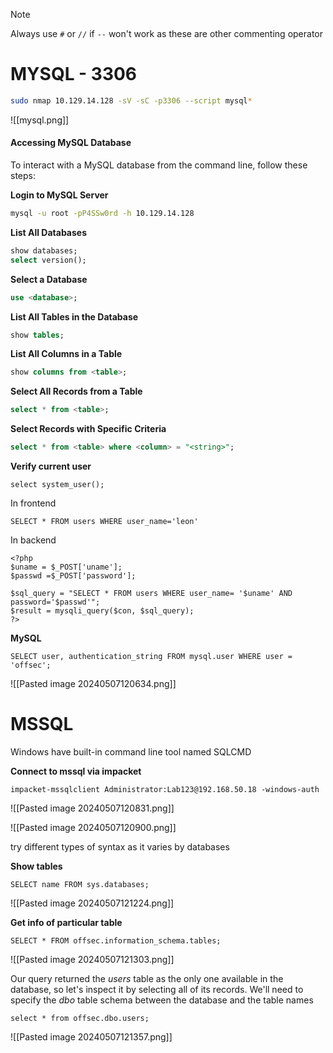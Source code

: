 > [!NOTE]
> Always use `#` or `//` if `--` won't work as these are other commenting operator

# MYSQL - 3306

```bash
sudo nmap 10.129.14.128 -sV -sC -p3306 --script mysql*
```

![[mysql.png]]

#### Accessing MySQL Database

To interact with a MySQL database from the command line, follow these steps:

**Login to MySQL Server**

```bash
mysql -u root -pP4SSw0rd -h 10.129.14.128
```

**List All Databases**

```sql
show databases;
select version();
```

**Select a Database**

```sql
use <database>;
```

**List All Tables in the Database**

```sql
show tables;
```

**List All Columns in a Table**

```sql
show columns from <table>; 
```

**Select All Records from a Table**

```sql
select * from <table>; 
```

**Select Records with Specific Criteria**

```sql
select * from <table> where <column> = "<string>";
```

**Verify current user**

```
select system_user();
```

In frontend
```
SELECT * FROM users WHERE user_name='leon'
```

In backend
```
<?php
$uname = $_POST['uname'];
$passwd =$_POST['password'];

$sql_query = "SELECT * FROM users WHERE user_name= '$uname' AND password='$passwd'";
$result = mysqli_query($con, $sql_query);
?>
```

**MySQL**

```
SELECT user, authentication_string FROM mysql.user WHERE user = 'offsec';
```

![[Pasted image 20240507120634.png]]


# MSSQL

Windows have built-in command line tool named SQLCMD

**Connect to mssql via impacket**
```
impacket-mssqlclient Administrator:Lab123@192.168.50.18 -windows-auth
```

![[Pasted image 20240507120831.png]]

![[Pasted image 20240507120900.png]]

try different types of syntax as it varies by databases

**Show tables**

```
SELECT name FROM sys.databases;
```

![[Pasted image 20240507121224.png]]

**Get info of particular table**
```
SELECT * FROM offsec.information_schema.tables;
```

![[Pasted image 20240507121303.png]]

Our query returned the _users_ table as the only one available in the database, so let's inspect it by selecting all of its records. We'll need to specify the _dbo_ table schema between the database and the table names

```
select * from offsec.dbo.users;
```

![[Pasted image 20240507121357.png]]


